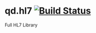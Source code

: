 # qd.hl7 [![Build Status](https://dev.azure.com/querdenkersoftware/QD.HL7/_apis/build/status/QD.HL7-.NET%20Desktop-CI?branchName=master)](https://dev.azure.com/querdenkersoftware/QD.HL7/_build/latest?definitionId=2&branchName=master)
Full HL7 Library

